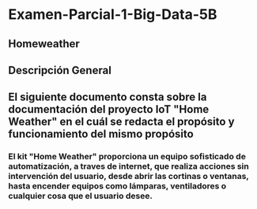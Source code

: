 # Examen-Parcial-1-Big-Data-5B
## Homeweather
## Descripción General
## El siguiente documento consta sobre la documentación del proyecto IoT "Home Weather" en el cuál se redacta el propósito y funcionamiento del mismo propósito
### El kit "Home Weather" proporciona un equipo sofisticado de automatización, a traves de internet, que realiza acciones sin intervención del usuario, desde abrir las cortinas o ventanas, hasta encender equipos como lámparas, ventiladores o cualquier cosa que el usuario desee.
